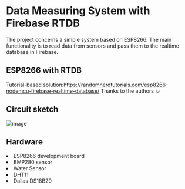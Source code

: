 # Data Measuring System with Firebase RTDB

The project concerns a simple system based on ESP8266. The main functionality is to read data from sensors and pass them to the realtime database in Firebase.
</br>
## ESP8266 with RTDB 
Tutorial-based solution:https://randomnerdtutorials.com/esp8266-nodemcu-firebase-realtime-database/
Thanks to the authors ☺️
</br>
## Circuit sketch

![image](https://user-images.githubusercontent.com/74513162/149683456-17eef1a6-9e6b-4d03-800c-a90bf59c152b.png)

## Hardware
<li>ESP8266 development board</li>
<li>BMP280 sensor</li>
<li>Water Sensor</li>
<li>DHT11</li>
<li>Dallas DS18B20</li>
